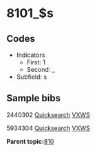 # 8101\_$s

## Codes

-   Indicators
    -   First: 1
    -   Second: \_
-   Subfield: s

## Sample bibs

2440302 [Quicksearch](https://search.library.yale.edu/catalog/2440302) [VXWS](http://prodorbis.library.yale.edu:7014/vxws/GetHoldingsService?bibId=2440302)

5934304 [Quicksearch](https://search.library.yale.edu/catalog/5934304) [VXWS](http://prodorbis.library.yale.edu:7014/vxws/GetHoldingsService?bibId=5934304)

**Parent topic:**[810](../../tags/810/810.md)

